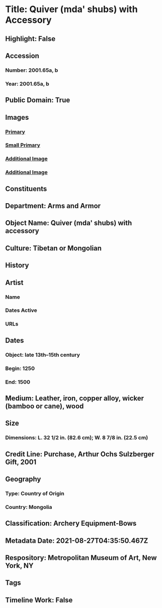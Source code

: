 # Title: Quiver (mda' shubs) with Accessory
## Highlight: False
## Accession
### Number: 2001.65a, b
### Year: 2001.65a, b
## Public Domain: True
## Images
### [Primary](https://images.metmuseum.org/CRDImages/aa/original/DP113353.jpg)
### [Small Primary](https://images.metmuseum.org/CRDImages/aa/web-large/DP113353.jpg)
### [Additional Image](https://images.metmuseum.org/CRDImages/aa/original/DP113354.jpg)
### [Additional Image](https://images.metmuseum.org/CRDImages/aa/original/DP113355.jpg)
## Constituents
## Department: Arms and Armor
## Object Name: Quiver (mda' shubs) with accessory
## Culture: Tibetan or Mongolian
## History
## Artist
### Name
### Dates Active
### URLs
## Dates
### Object: late 13th–15th century
### Begin: 1250
### End: 1500
## Medium: Leather, iron, copper alloy, wicker (bamboo or cane), wood
## Size
### Dimensions: L. 32 1/2 in. (82.6 cm); W. 8 7/8 in. (22.5 cm)
## Credit Line: Purchase, Arthur Ochs Sulzberger Gift, 2001
## Geography
### Type: Country of Origin
### Country: Mongolia
## Classification: Archery Equipment-Bows
## Metadata Date: 2021-08-27T04:35:50.467Z
## Respository: Metropolitan Museum of Art, New York, NY
## Tags
## Timeline Work: False